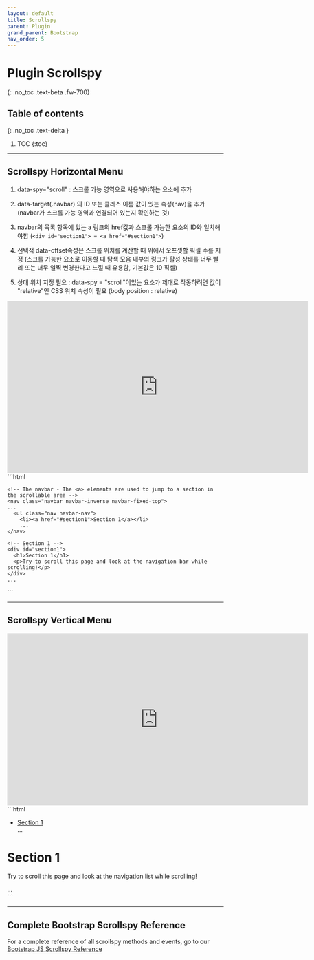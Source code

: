 ```yaml
---
layout: default
title: Scrollspy
parent: Plugin
grand_parent: Bootstrap
nav_order: 5
---
```


# Plugin Scrollspy
{: .no_toc .text-beta .fw-700}

## Table of contents
{: .no_toc .text-delta }

1. TOC
{:toc}

---

## Scrollspy Horizontal Menu

1. data-spy="scroll" : 스크롤 가능 영역으로 사용해야하는 요소에 추가

2. data-target(.navbar) 의 ID 또는 클래스 이름 값이 있는 속성(nav)을 추가 (navbar가 스크롤 가능 영역과 연결되어 있는지 확인하는 것)

3. navbar의 목록 항목에 있는 a 링크의 href값과 스크롤 가능한 요소의 ID와 일치해야함 (`<div id="section1"> = <a href="#section1">`) 

4. 선택적 data-offset속성은 스크롤 위치를 계산할 때 위에서 오프셋할 픽셀 수를 지정 (스크롤 가능한 요소로 이동할 때 탐색 모음 내부의 링크가 활성 상태를 너무 빨리 또는 너무 일찍 변경한다고 느낄 때 유용함, 기본값은 10 픽셀)

5. 상대 위치 지정 필요 : data-spy = "scroll"이있는 요소가 제대로 작동하려면 값이 "relative"인 CSS 위치 속성이 필요 (body position : relative)

<div class="code-example" markdown="1">
<iframe src="https://gekdev.github.io/docs/bootstrap/plugin/example/plg_spy_basic.html" height="400" width="700" style="border:none;" title=" example"></iframe>
</div>
```html
<!-- The scrollable area -->
<body data-spy="scroll" data-target=".navbar" data-offset="50">

    <!-- The navbar - The <a> elements are used to jump to a section in the scrollable area -->
    <nav class="navbar navbar-inverse navbar-fixed-top">
    ...
      <ul class="nav navbar-nav">
        <li><a href="#section1">Section 1</a></li>
        ...
    </nav>

    <!-- Section 1 -->
    <div id="section1">
      <h1>Section 1</h1>
      <p>Try to scroll this page and look at the navigation bar while scrolling!</p>
    </div>
    ...

</body>
```

---

## Scrollspy Vertical Menu

<div class="code-example" markdown="1">
<iframe src="https://gekdev.github.io/docs/bootstrap/plugin/example/plg_spy_vert.html" height="400" width="700" style="border:none;" title=" example"></iframe>
</div>
```html
<body data-spy="scroll" data-target="#myScrollspy" data-offset="20">

  <div class="container">
    <div class="row">
      <nav class="col-sm-3" id="myScrollspy">
        <ul class="nav nav-pills nav-stacked">
          <li><a href="#section1">Section 1</a></li>
          ...
        </ul>
      </nav>
      <div class="col-sm-9">
        <div id="section1">
          <h1>Section 1</h1>
          <p>Try to scroll this page and look at the navigation list while scrolling!</p>
        </div>
        ...
      </div>
    </div>
  </div>

</body>
```

---

## Complete Bootstrap Scrollspy Reference

For a complete reference of all scrollspy methods and events, go to our [Bootstrap JS Scrollspy Reference](https://www.w3schools.com/bootstrap/bootstrap_ref_js_scrollspy.asp)
